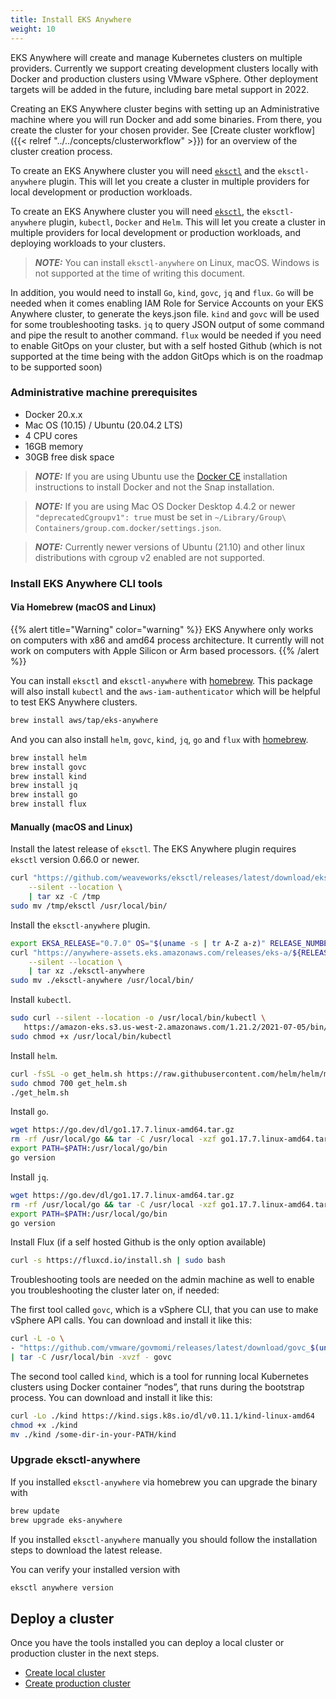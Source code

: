 ```yaml
---
title: Install EKS Anywhere
weight: 10
---
```


EKS Anywhere will create and manage Kubernetes clusters on multiple providers.
Currently we support creating development clusters locally with Docker and production clusters using VMware vSphere.
Other deployment targets will be added in the future, including bare metal support in 2022.

Creating an EKS Anywhere cluster begins with setting up an Administrative machine where you will run Docker and add some binaries.
From there, you create the cluster for your chosen provider.
See [Create cluster workflow]({{< relref "../../concepts/clusterworkflow" >}}) for an overview of the cluster creation process.

To create an EKS Anywhere cluster you will need [`eksctl`](https://eksctl.io) and the `eksctl-anywhere` plugin.
This will let you create a cluster in multiple providers for local development or production workloads.

To create an EKS Anywhere cluster you will need [`eksctl`](https://eksctl.io), the `eksctl-anywhere` plugin, `kubectl`, `Docker` and `Helm`. This will let you create a cluster in multiple providers for local development or production workloads, and deploying workloads to your clusters. 

> **_NOTE:_** You can install `eksctl-anywhere` on Linux, macOS. Windows is not supported at the time of writing this document. 

In addition, you would need to install `Go`, `kind`, `govc`, `jq` and `flux`. `Go` will be needed when it comes enabling IAM Role for Service Accounts on your EKS Anywhere cluster, to generate the keys.json file. `kind` and `govc` will be used for some troubleshooting tasks. `jq` to query JSON output of some command and pipe the result to another command. `flux` would be needed if you need to enable GitOps on your cluster, but with a self hosted Github (which is not supported at the time being with the addon GitOps which is on the roadmap to be supported soon)


### Administrative machine prerequisites

- Docker 20.x.x
- Mac OS (10.15) / Ubuntu (20.04.2 LTS)
- 4 CPU cores
- 16GB memory
- 30GB free disk space

> **_NOTE:_** If you are using Ubuntu use the [Docker CE](https://docs.docker.com/engine/install/ubuntu/) installation instructions to install Docker and not the Snap installation.

> **_NOTE:_** If you are using Mac OS Docker Desktop 4.4.2 or newer `"deprecatedCgroupv1": true` must be set in `~/Library/Group\ Containers/group.com.docker/settings.json`.

> **_NOTE:_** Currently newer versions of Ubuntu (21.10) and other linux distributions with cgroup v2 enabled are not supported.

### Install EKS Anywhere CLI tools

#### Via Homebrew (macOS and Linux)

{{% alert title="Warning" color="warning" %}}
EKS Anywhere only works on computers with x86 and amd64 process architecture.
It currently will not work on computers with Apple Silicon or Arm based processors.
{{% /alert %}}

You can install `eksctl` and `eksctl-anywhere` with [homebrew](http://brew.sh/).
This package will also install `kubectl` and the `aws-iam-authenticator` which will be helpful to test EKS Anywhere clusters.

```bash
brew install aws/tap/eks-anywhere
```

And you can also install `helm`, `govc`, `kind`, `jq`, `go` and `flux` with [homebrew](http://brew.sh/).

```bash
brew install helm
brew install govc
brew install kind
brew install jq
brew install go
brew install flux
```

#### Manually (macOS and Linux)

Install the latest release of `eksctl`.
The EKS Anywhere plugin requires `eksctl` version 0.66.0 or newer.

```bash
curl "https://github.com/weaveworks/eksctl/releases/latest/download/eksctl_$(uname -s)_amd64.tar.gz" \
    --silent --location \
    | tar xz -C /tmp
sudo mv /tmp/eksctl /usr/local/bin/
```

Install the `eksctl-anywhere` plugin.

```bash
export EKSA_RELEASE="0.7.0" OS="$(uname -s | tr A-Z a-z)" RELEASE_NUMBER=5
curl "https://anywhere-assets.eks.amazonaws.com/releases/eks-a/${RELEASE_NUMBER}/artifacts/eks-a/v${EKSA_RELEASE}/${OS}/amd64/eksctl-anywhere-v${EKSA_RELEASE}-${OS}-amd64.tar.gz" \
    --silent --location \
    | tar xz ./eksctl-anywhere
sudo mv ./eksctl-anywhere /usr/local/bin/
```

Install `kubectl`.

```bash
sudo curl --silent --location -o /usr/local/bin/kubectl \
   https://amazon-eks.s3.us-west-2.amazonaws.com/1.21.2/2021-07-05/bin/linux/amd64/kubectl
sudo chmod +x /usr/local/bin/kubectl
```

Install `helm`.

```bash
curl -fsSL -o get_helm.sh https://raw.githubusercontent.com/helm/helm/main/scripts/get-helm-3
sudo chmod 700 get_helm.sh
./get_helm.sh
```

Install `go`.

```bash
wget https://go.dev/dl/go1.17.7.linux-amd64.tar.gz
rm -rf /usr/local/go && tar -C /usr/local -xzf go1.17.7.linux-amd64.tar.gz
export PATH=$PATH:/usr/local/go/bin
go version
```

Install `jq`.

```bash
wget https://go.dev/dl/go1.17.7.linux-amd64.tar.gz
rm -rf /usr/local/go && tar -C /usr/local -xzf go1.17.7.linux-amd64.tar.gz
export PATH=$PATH:/usr/local/go/bin
go version
```

Install Flux (if a self hosted Github is the only option available)

```bash
curl -s https://fluxcd.io/install.sh | sudo bash
```

Troubleshooting tools are needed on the admin machine as well to enable you troubleshooting the cluster later on, if needed:

The first tool called `govc`, which is a vSphere CLI, that you can use to make vSphere API calls. You can download and install it like this:

```bash
curl -L -o \
- "https://github.com/vmware/govmomi/releases/latest/download/govc_$(uname -s)_$(uname -m).tar.gz" \
| tar -C /usr/local/bin -xvzf - govc
```

The second tool called `kind`, which is  a tool for running local Kubernetes clusters using Docker container “nodes”, that runs during the bootstrap process. You can download and install it like this:

```bash
curl -Lo ./kind https://kind.sigs.k8s.io/dl/v0.11.1/kind-linux-amd64
chmod +x ./kind
mv ./kind /some-dir-in-your-PATH/kind
```

### Upgrade eksctl-anywhere

If you installed `eksctl-anywhere` via homebrew you can upgrade the binary with

```bash
brew update
brew upgrade eks-anywhere
```

If you installed `eksctl-anywhere` manually you should follow the installation steps to download the latest release.

You can verify your installed version with

```bash
eksctl anywhere version
```

## Deploy a cluster

Once you have the tools installed you can deploy a local cluster or production cluster in the next steps.

* [Create local cluster](../local-environment/)
* [Create production cluster](../production-environment/)
